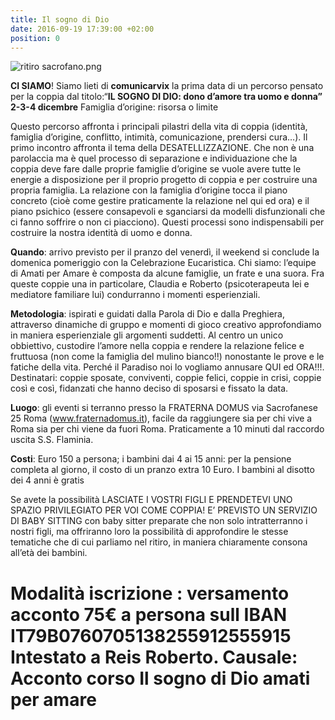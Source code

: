 ```yaml
---
title: Il sogno di Dio
date: 2016-09-19 17:39:00 +02:00
position: 0
---
```


![ritiro sacrofano.png](/uploads/ritiro%20sacrofano.png)

**CI SIAMO**! Siamo lieti di **comunicarvix** la prima data di un percorso pensato per la coppia dal titolo:“**IL SOGNO DI DIO:
dono d’amore tra uomo e donna”**
**2-3-4 dicembre**
Famiglia d’origine: risorsa o limite

Questo percorso affronta i principali pilastri della vita di coppia (identità, famiglia d’origine, conflitto, intimità, comunicazione, prendersi cura…). Il primo incontro affronta il tema della DESATELLIZZAZIONE. Che non è una parolaccia ma è quel processo di separazione e individuazione che la coppia deve fare dalle proprie famiglie d’origine se vuole avere tutte le energie a disposizione per il proprio progetto di coppia e per costruire una propria famiglia. La relazione con la famiglia d’origine tocca il piano concreto (cioè come gestire praticamente la relazione nel qui ed ora) e il piano psichico (essere consapevoli e sganciarsi da modelli disfunzionali che ci fanno soffrire o non ci piacciono). Questi processi sono indispensabili per costruire la nostra identità di uomo e donna.

**Quando**: arrivo previsto per il pranzo del venerdì, il weekend si conclude la domenica pomeriggio con la Celebrazione Eucaristica.
Chi siamo: l’equipe di Amati per Amare è composta da alcune famiglie, un frate e una suora. Fra queste coppie una in particolare, Claudia e Roberto (psicoterapeuta lei e mediatore familiare lui) condurranno i momenti esperienziali.

**Metodologia**: ispirati e guidati dalla Parola di Dio e dalla Preghiera, attraverso dinamiche di gruppo e momenti di gioco creativo approfondiamo in maniera esperienziale gli argomenti suddetti. Al centro un unico obbiettivo, custodire l’amore nella coppia e rendere la relazione felice e fruttuosa (non come la famiglia del mulino bianco!!) nonostante le prove e le fatiche della vita. Perché il Paradiso noi lo vogliamo annusare QUI ed ORA!!!.
Destinatari: coppie sposate, conviventi, coppie felici, coppie in crisi, coppie così e così, fidanzati che hanno deciso di sposarsi e fissato la data.

**Luogo**: gli eventi si terranno presso la FRATERNA DOMUS via Sacrofanese 25 Roma (www.fraternadomus.it), facile da raggiungere sia per chi vive a Roma sia per chi viene da fuori Roma. Praticamente a 10 minuti dal raccordo uscita S.S. Flaminia.

**Costi**: Euro 150 a persona; i bambini dai 4 ai 15 anni: per la pensione completa al giorno, il costo di un pranzo extra 10 Euro. I bambini al disotto dei 4 anni è gratis

Se avete la possibilità LASCIATE I VOSTRI FIGLI E PRENDETEVI UNO SPAZIO PRIVILEGIATO PER VOI COME COPPIA!
E’ PREVISTO UN SERVIZIO DI BABY SITTING con baby sitter preparate che non solo intratterranno i nostri figli, ma offriranno loro la possibilità di approfondire le stesse tematiche che di cui parliamo nel ritiro, in maniera chiaramente consona all’età dei bambini.

# **Modalità iscrizione** : versamento acconto 75€ a persona sull IBAN IT79B0760705138255912555915 **Intestato a Reis Roberto**.  **Causale: Acconto corso Il sogno di Dio amati per amare**